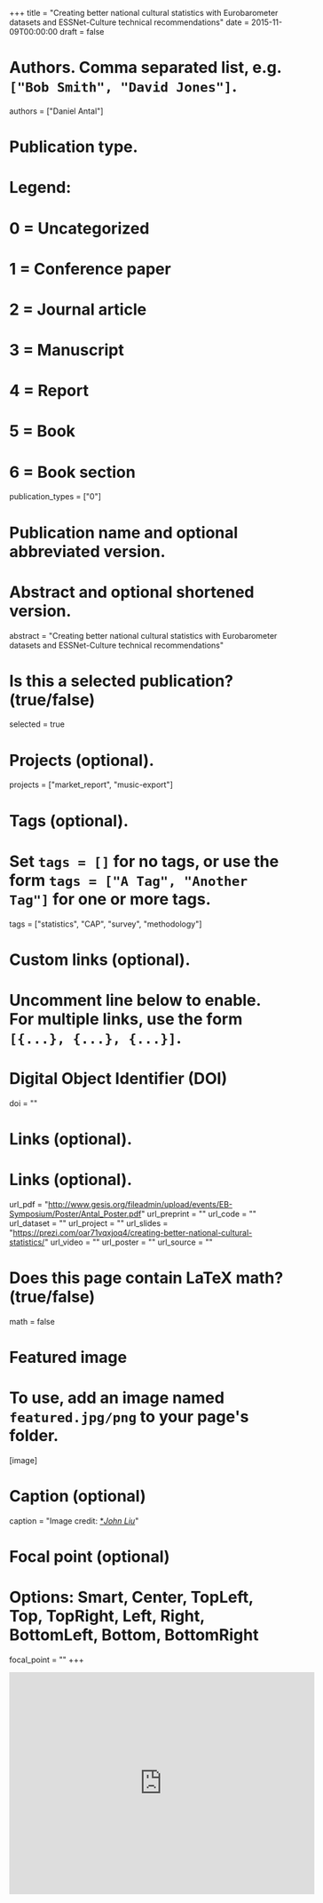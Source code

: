 +++
title = "Creating better national cultural statistics with Eurobarometer datasets and ESSNet-Culture technical recommendations"
date = 2015-11-09T00:00:00
draft = false

# Authors. Comma separated list, e.g. `["Bob Smith", "David Jones"]`.
authors = ["Daniel Antal"]

# Publication type.
# Legend:
# 0 = Uncategorized
# 1 = Conference paper
# 2 = Journal article
# 3 = Manuscript
# 4 = Report
# 5 = Book
# 6 = Book section
publication_types = ["0"]

# Publication name and optional abbreviated version.

# Abstract and optional shortened version.
abstract = "Creating better national cultural statistics with Eurobarometer datasets and ESSNet-Culture technical recommendations"

# Is this a selected publication? (true/false)
selected = true

# Projects (optional).

projects = ["market_report", "music-export"]

# Tags (optional).
#   Set `tags = []` for no tags, or use the form `tags = ["A Tag", "Another Tag"]` for one or more tags.
tags = ["statistics", "CAP", "survey", "methodology"]

# Custom links (optional).
#   Uncomment line below to enable. For multiple links, use the form `[{...}, {...}, {...}]`.

# Digital Object Identifier (DOI)
doi = ""

# Links (optional).
# Links (optional).
url_pdf = "http://www.gesis.org/fileadmin/upload/events/EB-Symposium/Poster/Antal_Poster.pdf"
url_preprint = ""
url_code = ""
url_dataset = ""
url_project = ""
url_slides = "https://prezi.com/oar71vqxjoq4/creating-better-national-cultural-statistics/"
url_video = ""
url_poster = ""
url_source = ""

# Does this page contain LaTeX math? (true/false)
math = false

# Featured image
# To use, add an image named `featured.jpg/png` to your page's folder. 
[image]
  # Caption (optional)
  caption = "Image credit: [**John Liu*](https://www.flickr.com/photos/8047705@N02/5427063703/)"

  # Focal point (optional)
  # Options: Smart, Center, TopLeft, Top, TopRight, Left, Right, BottomLeft, Bottom, BottomRight
  focal_point = ""
+++

<iframe id="iframe_container" frameborder="0" webkitallowfullscreen="" mozallowfullscreen="" allowfullscreen="" allow="autoplay; fullscreen" width="550" height="400" src="https://prezi.com/embed/oar71vqxjoq4/?bgcolor=ffffff&amp;lock_to_path=0&amp;autoplay=0&amp;autohide_ctrls=0&amp;landing_data=bHVZZmNaNDBIWnNjdEVENDRhZDFNZGNIUE43MHdLNWpsdFJLb2ZHanI0dCs2TTYrQjNOY0VXWUFnaGUySS9RVnRnPT0&amp;landing_sign=SrA-iYgwejSc75tmUrPjHaAHQpUXuxhxq6DZcREMEGk"></iframe>
